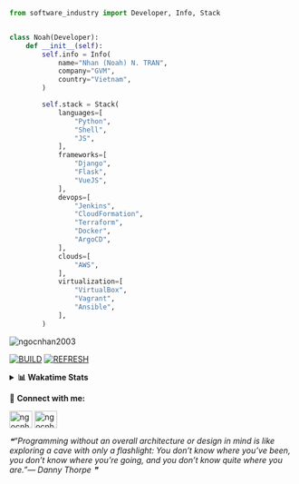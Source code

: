 ```python
from software_industry import Developer, Info, Stack


class Noah(Developer):
    def __init__(self):
        self.info = Info(
            name="Nhan (Noah) N. TRAN",
            company="GVM",
            country="Vietnam",
        )

        self.stack = Stack(
            languages=[
                "Python",
                "Shell",
                "JS",
            ],
            frameworks=[
                "Django",
                "Flask",
                "VueJS",
            ],
            devops=[
                "Jenkins",
                "CloudFormation",
                "Terraform",
                "Docker",
                "ArgoCD",
            ],
            clouds=[
                "AWS",
            ],
            virtualization=[
                "VirtualBox",
                "Vagrant",
                "Ansible",
            ],
        )
```
<img src="https://komarev.com/ghpvc/?username=ngocnhan2003&label=Profile%20views&color=0e75b6&style=flat" alt="ngocnhan2003" /> 

[![BUILD](https://github.com/ngocnhan2003/ngocnhan2003/actions/workflows/001_build.yml/badge.svg)](https://github.com/ngocnhan2003/ngocnhan2003/actions/workflows/001_build.yml)
[![REFRESH](https://github.com/ngocnhan2003/ngocnhan2003/actions/workflows/002_refresh.yml/badge.svg)](https://github.com/ngocnhan2003/ngocnhan2003/actions/workflows/002_refresh.yml)

<details> 
  <summary><b>📊 Wakatime Stats</b></summary>
  <br>
  
<!--START_SECTION:waka-->
![Code Time](http://img.shields.io/badge/Code%20Time-630%20hrs%2017%20mins-blue)

**I'm an Early 🐤** 

```text
🌞 Morning    53 commits     ██████░░░░░░░░░░░░░░░░░░░   24.09% 
🌆 Daytime    85 commits     █████████░░░░░░░░░░░░░░░░   38.64% 
🌃 Evening    29 commits     ███░░░░░░░░░░░░░░░░░░░░░░   13.18% 
🌙 Night      53 commits     ██████░░░░░░░░░░░░░░░░░░░   24.09%

```
📅 **I'm Most Productive on Wednesday** 

```text
Monday       36 commits     ████░░░░░░░░░░░░░░░░░░░░░   16.36% 
Tuesday      28 commits     ███░░░░░░░░░░░░░░░░░░░░░░   12.73% 
Wednesday    123 commits    ██████████████░░░░░░░░░░░   55.91% 
Thursday     5 commits      ░░░░░░░░░░░░░░░░░░░░░░░░░   2.27% 
Friday       4 commits      ░░░░░░░░░░░░░░░░░░░░░░░░░   1.82% 
Saturday     9 commits      █░░░░░░░░░░░░░░░░░░░░░░░░   4.09% 
Sunday       15 commits     █░░░░░░░░░░░░░░░░░░░░░░░░   6.82%

```


📊 **This Week I Spent My Time On** 

```text
⌚︎ Time Zone: Asia/Ho_Chi_Minh

💬 Programming Languages: 
Go                       5 hrs 59 mins       ███████████████████░░░░░░   77.48% 
GraphQL                  25 mins             █░░░░░░░░░░░░░░░░░░░░░░░░   5.45% 
JavaScript               19 mins             █░░░░░░░░░░░░░░░░░░░░░░░░   4.12% 
Bash                     15 mins             ░░░░░░░░░░░░░░░░░░░░░░░░░   3.38% 
Other                    14 mins             ░░░░░░░░░░░░░░░░░░░░░░░░░   3.17%

🔥 Editors: 
GoLand                   6 hrs 27 mins       █████████████████████░░░░   83.67% 
VS Code                  1 hr 15 mins        ████░░░░░░░░░░░░░░░░░░░░░   16.33%

💻 Operating System: 
Linux                    7 hrs 43 mins       █████████████████████████   100.0%

```

**I Mostly Code in Python** 

```text
Python                   14 repos            ███████████░░░░░░░░░░░░░░   43.75% 
JavaScript               6 repos             ████░░░░░░░░░░░░░░░░░░░░░   18.75% 
TypeScript               2 repos             █░░░░░░░░░░░░░░░░░░░░░░░░   6.25% 
Kotlin                   2 repos             █░░░░░░░░░░░░░░░░░░░░░░░░   6.25% 
Vue                      2 repos             █░░░░░░░░░░░░░░░░░░░░░░░░   6.25%

```



 Last Updated on 09/11/2022 20:22:06 UTC+7
<!--END_SECTION:waka-->
</details>

🔗 **Connect with me:**

<a href="https://linkedin.com/in/ngocnhan2003" target="blank"><img align="center" src="https://raw.githubusercontent.com/rahuldkjain/github-profile-readme-generator/master/src/images/icons/Social/linked-in-alt.svg" alt="ngocnhan2003" height="30" width="40" /></a>
<a href="https://instagram.com/ngocnhan2003" target="blank"><img align="center" src="https://raw.githubusercontent.com/rahuldkjain/github-profile-readme-generator/master/src/images/icons/Social/instagram.svg" alt="ngocnhan2003" height="30" width="40" /></a>


<!--STARTS_HERE_QUOTE_README-->
<i>❝“Programming without an overall architecture or design in mind is like exploring a cave with only a flashlight: You don’t know where you’ve been, you don’t know where you’re going, and you don’t know quite where you are.”— Danny Thorpe   ❞</i>
<!--ENDS_HERE_QUOTE_README-->
